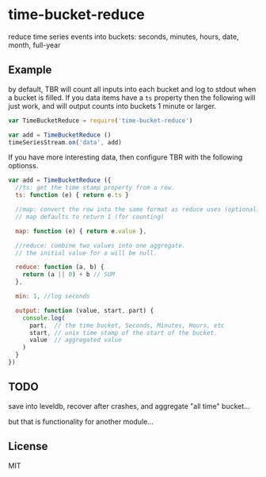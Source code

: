 # time-bucket-reduce

reduce time series events into buckets: seconds, minutes, hours, date, month, full-year

## Example 

by default, TBR will count all inputs into each
bucket and log to stdout when a bucket is filled.
If you data items have a `ts` property then the following will just work,
and will output counts into buckets 1 minute or larger.

``` js
var TimeBucketReduce = require('time-bucket-reduce')

var add = TimeBucketReduce ()
timeSeriesStream.on('data', add)
```

If you have more interesting data, then configure TBR with the following optionss.

``` js
var add = TimeBucketReduce ({
  //ts: get the time stamp property from a row.
  ts: function (e) { return e.ts }

  //map: convert the row into the same format as reduce uses (optional)
  // map defaults to return 1 (for counting)

  map: function (e) { return e.value },

  //reduce: combine two values into one aggregate.
  // the initial value for a will be null.

  reduce: function (a, b) {
    return (a || 0) + b // SUM
  },

  min: 1, //log seconds

  output: function (value, start, part) {
    console.log(
      part,  // the time bucket, Seconds, Minutes, Hours, etc
      start, // unix time stamp of the start of the bucket.
      value  // aggregated value
    )
  }
})
```

## TODO

save into leveldb, recover after crashes, and aggregate "all time" bucket...

but that is functionality for another module...

## License

MIT
